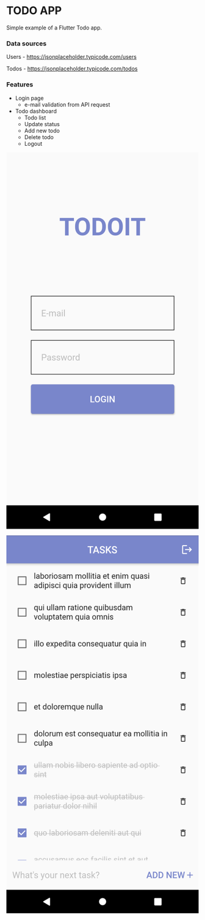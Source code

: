 # TODO APP

Simple example of a Flutter Todo app.

### Data sources

Users - https://jsonplaceholder.typicode.com/users

Todos - https://jsonplaceholder.typicode.com/todos

### Features

- Login page
  - e-mail validation from API request
- Todo dashboard
  - Todo list
  - Update status
  - Add new todo
  - Delete todo
  - Logout

![Login page](/screenshots/Screenshot_1.png)

![Dashboard](/screenshots/Screenshot_2.png)
